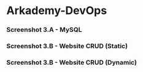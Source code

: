 # Arkademy-DevOps

### Screenshot 3.A - MySQL

### Screenshot 3.B - Website CRUD (Static)

### Screenshot 3.B - Website CRUD (Dynamic)